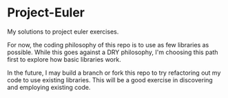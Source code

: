 Project-Euler
=============

My solutions to project euler exercises.

For now, the coding philosophy of this repo is to use as few libraries as possible.  While this goes against a DRY philosophy, I'm choosing this path first to explore how basic libraries work.

In the future, I may build a branch or fork this repo to try refactoring out my code to use existing libraries.  This will be a good exercise in discovering and employing existing code.
